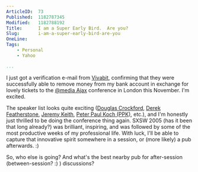 ```yaml
---
ArticleID:  73
Published:  1182787345
Modified:   1182788192
Title:      I am a Super Early Bird.  Are you?
Slug:       i-am-a-super-early-bird-are-you
OneLine:    
Tags:       
    - Personal
    - Yahoo

...
```

I just got a verification e-mail from [Vivabit][], confirming that they were successfully able to remove money from my bank account in exchange for lovely tickets to the [@media Ajax][conf] conference in London this November.  I'm excited.

The speaker list looks quite exciting ([Douglas Crockford][dc], [Derek Featherstone][df], [Jeremy Keith][jk], [Peter Paul Koch (PPK)][ppk], etc.), and I'm honestly just thrilled to be doing the conference thing again.  SXSW 2005 (has it been that long already?) was brilliant, inspiring, and was followed by some of the most productive weeks of my professional life.  With luck, I'll be able to capture that innovative spirit somewhere in a session, or (more likely) a pub afterwards.  :)

So, who else is going?  And what's the best nearby pub for after-session (between-session? :) ) discussions?

[vivabit]: http://www.vivabit.com/ 
[conf]: http://www.vivabit.com/atmediaAjax/ "@media Ajax | London, 19th-20th November, 2007"
[dc]: http://www.crockford.com/ "Douglas Crockford"
[df]: http://boxofchocolates.ca/ "Derek Featherstone: 'Box of Chocolates'"
[jk]: http://adactio.com/ "Jeremy Keith: 'Adactio'"
[ppk]: http://www.quirksmode.org/ "Peter Paul Koch: 'Quirksmode'"